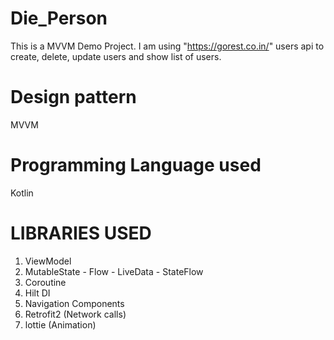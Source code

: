 # Die_Person
This is a MVVM Demo Project. I am using "https://gorest.co.in/" users api to create, delete, update users and show list of users.

# Design pattern
MVVM

# Programming Language used
Kotlin

# LIBRARIES USED
1. ViewModel
2. MutableState - Flow - LiveData - StateFlow
3. Coroutine
4. Hilt DI
5. Navigation Components
6. Retrofit2 (Network calls)
7. lottie (Animation)
